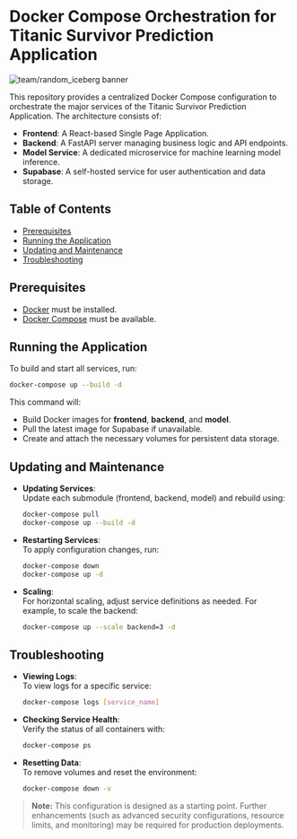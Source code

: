 # Docker Compose Orchestration for Titanic Survivor Prediction Application

![team/random_iceberg banner](./docs/random_iceberg.png)

This repository provides a centralized Docker Compose configuration to orchestrate the major services of the Titanic Survivor Prediction Application. The architecture consists of:

- **Frontend**: A React-based Single Page Application.
- **Backend**: A FastAPI server managing business logic and API endpoints.
- **Model Service**: A dedicated microservice for machine learning model inference.
- **Supabase**: A self-hosted service for user authentication and data storage.

## Table of Contents

- [Prerequisites](#prerequisites)
- [Running the Application](#running-the-application)
- [Updating and Maintenance](#updating-and-maintenance)
- [Troubleshooting](#troubleshooting)

## Prerequisites

- [Docker](https://docs.docker.com/get-docker/) must be installed.
- [Docker Compose](https://docs.docker.com/compose/install/) must be available.

## Running the Application

To build and start all services, run:

```bash
docker-compose up --build -d
```

This command will:
- Build Docker images for **frontend**, **backend**, and **model**.
- Pull the latest image for Supabase if unavailable.
- Create and attach the necessary volumes for persistent data storage.

## Updating and Maintenance

- **Updating Services**:  
  Update each submodule (frontend, backend, model) and rebuild using:
  ```bash
  docker-compose pull
  docker-compose up --build -d
  ```

- **Restarting Services**:  
  To apply configuration changes, run:
  ```bash
  docker-compose down
  docker-compose up -d
  ```

- **Scaling**:  
  For horizontal scaling, adjust service definitions as needed. For example, to scale the backend:
  ```bash
  docker-compose up --scale backend=3 -d
  ```

## Troubleshooting

- **Viewing Logs**:  
  To view logs for a specific service:
  ```bash
  docker-compose logs [service_name]
  ```

- **Checking Service Health**:  
  Verify the status of all containers with:
  ```bash
  docker-compose ps
  ```

- **Resetting Data**:  
  To remove volumes and reset the environment:
  ```bash
  docker-compose down -v
  ```

> **Note:** This configuration is designed as a starting point. Further enhancements (such as advanced security configurations, resource limits, and monitoring) may be required for production deployments.
